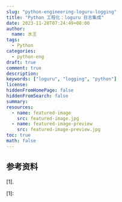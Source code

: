 ```yaml
---
slug: "python-engineering-loguru-logging"
title: "Python 工程化：loguru 日志集成"
date: 2023-11-28T07:24:49+08:00
author:
  name: 水王
tags:
  - Python
categories:
  - python-eng
draft: true
comment: true
description:
keywords: ["loguru", "logging", "python"]
license:
hiddenFromHomePage: false
hiddenFromSearch: false
summary:
resources:
  - name: featured-image
    src: featured-image.jpg
  - name: featured-image-preview
    src: featured-image-preview.jpg
toc: true
math: false
---
```


## 参考资料

\[1\].   

[1]:
